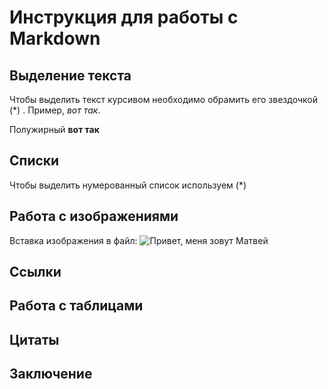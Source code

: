 # Инструкция для работы с Markdown

## Выделение текста

Чтобы выделить текст курсивом необходимо обрамить его звездочкой (*) . Пример, *вот так*.

Полужирный **вот так**

## Списки 
Чтобы выделить нумерованный список используем (*)
## Работа с изображениями

Вставка изображения в файл:
![Привет, меня зовут Матвей](IMG_5080.JPG)
## Ссылки

## Работа с таблицами

## Цитаты

## Заключение